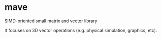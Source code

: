 mave
====

SIMD-oriented small matrix and vector library

It focuses on 3D vector operations (e.g. physical simulation, graphics, etc).
